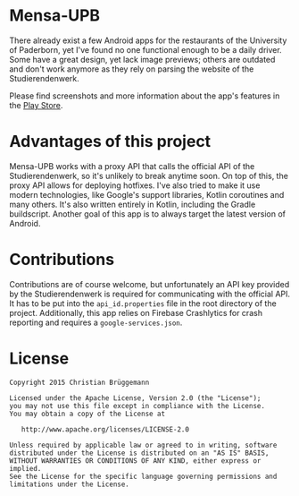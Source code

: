 # Mensa-UPB

There already exist a few Android apps for the restaurants of the University of Paderborn, yet I've found no one functional enough to be a daily driver. Some have a great design, yet lack image previews; others are outdated and don't work anymore as they rely on parsing the website of the Studierendenwerk.

Please find screenshots and more information about the app's features in the [Play Store](https://play.google.com/store/apps/details?id=com.cbruegg.mensaupb).

# Advantages of this project
Mensa-UPB works with a proxy API that calls the official API of the Studierendenwerk, so it's unlikely to break anytime soon. On top of this, the proxy API allows for deploying hotfixes.
I've also tried to make it use modern technologies, like Google's support libraries, Kotlin coroutines and many others. It's also written entirely in Kotlin, including the Gradle buildscript.
Another goal of this app is to always target the latest version of Android.

# Contributions
Contributions are of course welcome, but unfortunately an API key provided by the Studierendenwerk is required for communicating with the official API. It has to be put into the `api_id.properties` file in the root directory of the project. Additionally, this app relies on Firebase Crashlytics for crash reporting and requires a `google-services.json`.

# License

```
Copyright 2015 Christian Brüggemann

Licensed under the Apache License, Version 2.0 (the "License");
you may not use this file except in compliance with the License.
You may obtain a copy of the License at

   http://www.apache.org/licenses/LICENSE-2.0

Unless required by applicable law or agreed to in writing, software
distributed under the License is distributed on an "AS IS" BASIS,
WITHOUT WARRANTIES OR CONDITIONS OF ANY KIND, either express or implied.
See the License for the specific language governing permissions and
limitations under the License.
```
